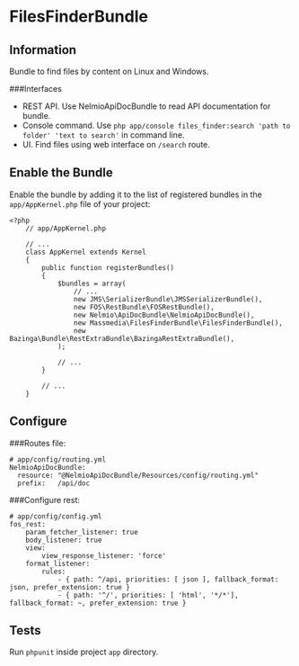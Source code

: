 FilesFinderBundle
======================

Information
-----------

Bundle to find files by content on Linux and Windows. 

###Interfaces
* REST API. Use NelmioApiDocBundle to read API documentation for bundle.
* Console command. Use `php app/console files_finder:search 'path to folder' 'text to search'` in command line.
* UI. Find files using web interface on `/search` route.

Enable the Bundle
-------------------------

Enable the bundle by adding it to the list of registered bundles
in the `app/AppKernel.php` file of your project:

    <?php
        // app/AppKernel.php
        
        // ...
        class AppKernel extends Kernel
        {
            public function registerBundles()
            {
                $bundles = array(
                    // ...
                    new JMS\SerializerBundle\JMSSerializerBundle(),
                    new FOS\RestBundle\FOSRestBundle(),
                    new Nelmio\ApiDocBundle\NelmioApiDocBundle(),
                    new Massmedia\FilesFinderBundle\FilesFinderBundle(),
                    new Bazinga\Bundle\RestExtraBundle\BazingaRestExtraBundle(),
                );
        
                // ...
            }
        
            // ...
        }
        
Configure
-----------------

###Routes file:

    # app/config/routing.yml
    NelmioApiDocBundle:
      resource: "@NelmioApiDocBundle/Resources/config/routing.yml"
      prefix:   /api/doc
      
###Configure rest:

    # app/config/config.yml
    fos_rest:
        param_fetcher_listener: true
        body_listener: true
        view:
            view_response_listener: 'force'
        format_listener:
            rules:
                - { path: ^/api, priorities: [ json ], fallback_format: json, prefer_extension: true }
                - { path: '^/', priorities: [ 'html', '*/*'], fallback_format: ~, prefer_extension: true }
                
Tests
-----
Run `phpunit` inside project `app` directory.